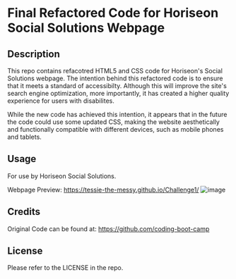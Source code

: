 # Final Refactored Code for Horiseon Social Solutions Webpage

## Description

This repo contains refacotred HTML5 and CSS code for Horiseon's Social Solutions webpage. The intention behind this refactored code is to ensure that it meets a standard of accessibilty. Although this will improve the site's search engine optimization, more importantly, it has created a higher quality experience for users with disabilites.

While the new code has achieved this intention, it appears that in the future the code could use some updated CSS, making the website aesthetically and functionally compatible with different devices, such as mobile phones and tablets.

## Usage

For use by Horiseon Social Solutions.

Webpage Preview:
https://tessie-the-messy.github.io/Challenge1/
![image](https://user-images.githubusercontent.com/115903135/198140970-cb176a91-94c0-4c65-b660-e6ec29b93d80.png)

## Credits

Original Code can be found at: https://github.com/coding-boot-camp

## License

Please refer to the LICENSE in the repo.
